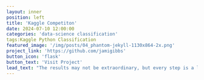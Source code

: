 ```yaml
---
layout: inner
position: left
title: 'Kaggle Competiton'
date: 2024-07-10 12:00:00
categories: 'data-science classification'
tags:Kaggle Python Classification
featured_image: '/img/posts/04_phantom-jekyll-1130x864-2x.png'
project_link: 'https://github.com/jamigibbs'
button_icon: 'flask'
button_text: 'Visit Project'
lead_text: "The results may not be extraordinary, but every step is a learning opportunity."
---
```

